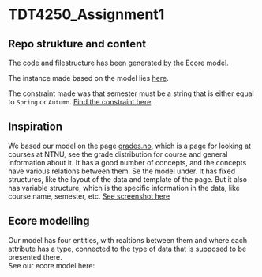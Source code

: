 # TDT4250_Assignment1

## Repo strukture and content

The code and filestructure has been generated by the Ecore model. 

The instance made based on the model lies [here](emf/model/Course.xmi). 

The constraint made was that semester must be a string that is either equal to `Spring` or 
`Autumn`. [Find the constraint here](emf/src/courses.util/CoursesValidator.java). 


## Inspiration 

We based our model on the page [grades.no](https://grades.no/), which is a page for looking at courses at NTNU, see the grade distribution for course and general information about it. It has a good number of concepts, and the concepts have various relations between them. Se the model  under. It has fixed structures, like the layout of the data and template of the page. But it also has variable structure, which is the specific information in the data, like course name, semester, etc. 
[See screenshot here](grades.png)


## Ecore modelling

Our model has four entities, with realtions between them and where each attribute has a type, connected to the type of data that is supposed to be presented there.  
See our ecore model here: 


